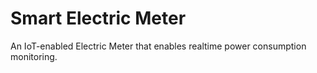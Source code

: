 # Smart Electric Meter

An IoT-enabled Electric Meter that enables realtime power consumption monitoring.
